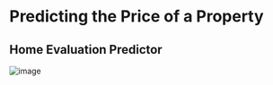 # Predicting the Price of a Property

## Home Evaluation Predictor 

![image]([https://www.google.com/maps/uv?pb=!1s0x876c7ded5bb3b6a3:0xf8e226121e593b93!3m1!7e131!4s!5sColorado+Print+Masters+-+Custom+Tshirts+and+Signs&hl=en&imagekey=!1e10!2sAF1QipMonHBuOOrL0UUzj45iIrfMqY2I76lbLNuPtNFg](https://lh3.googleusercontent.com/p/AF1QipMonHBuOOrL0UUzj45iIrfMqY2I76lbLNuPtNFg=w960-h960-n-o-v1))
